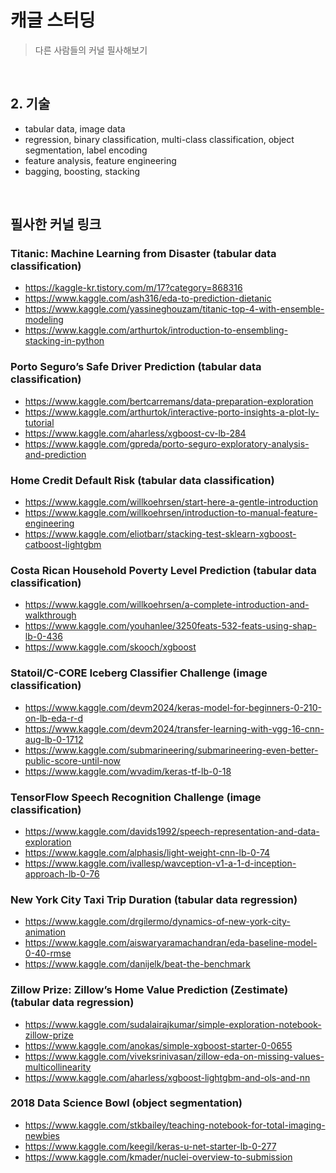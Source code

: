 # 캐글 스터딩
>다른 사람들의 커널 필사해보기

</br>

## 2. 기술
- tabular data, image data
- regression, binary classification, multi-class classification, object segmentation, label encoding
- feature analysis, feature engineering
- bagging, boosting, stacking


</br>

## 필사한 커널 링크
### Titanic: Machine Learning from Disaster (tabular data classification)
- https://kaggle-kr.tistory.com/m/17?category=868316
- https://www.kaggle.com/ash316/eda-to-prediction-dietanic
- https://www.kaggle.com/yassineghouzam/titanic-top-4-with-ensemble-modeling
- https://www.kaggle.com/arthurtok/introduction-to-ensembling-stacking-in-python

### Porto Seguro’s Safe Driver Prediction (tabular data classification)
- https://www.kaggle.com/bertcarremans/data-preparation-exploration
- https://www.kaggle.com/arthurtok/interactive-porto-insights-a-plot-ly-tutorial
- https://www.kaggle.com/aharless/xgboost-cv-lb-284
- https://www.kaggle.com/gpreda/porto-seguro-exploratory-analysis-and-prediction

### Home Credit Default Risk (tabular data classification)
- https://www.kaggle.com/willkoehrsen/start-here-a-gentle-introduction
- https://www.kaggle.com/willkoehrsen/introduction-to-manual-feature-engineering
- https://www.kaggle.com/eliotbarr/stacking-test-sklearn-xgboost-catboost-lightgbm

### Costa Rican Household Poverty Level Prediction (tabular data classification)
- https://www.kaggle.com/willkoehrsen/a-complete-introduction-and-walkthrough
- https://www.kaggle.com/youhanlee/3250feats-532-feats-using-shap-lb-0-436
- https://www.kaggle.com/skooch/xgboost

### Statoil/C-CORE Iceberg Classifier Challenge (image classification)
- https://www.kaggle.com/devm2024/keras-model-for-beginners-0-210-on-lb-eda-r-d
- https://www.kaggle.com/devm2024/transfer-learning-with-vgg-16-cnn-aug-lb-0-1712
- https://www.kaggle.com/submarineering/submarineering-even-better-public-score-until-now
- https://www.kaggle.com/wvadim/keras-tf-lb-0-18

### TensorFlow Speech Recognition Challenge (image classification)
- https://www.kaggle.com/davids1992/speech-representation-and-data-exploration
- https://www.kaggle.com/alphasis/light-weight-cnn-lb-0-74
- https://www.kaggle.com/ivallesp/wavception-v1-a-1-d-inception-approach-lb-0-76

### New York City Taxi Trip Duration (tabular data regression)
- https://www.kaggle.com/drgilermo/dynamics-of-new-york-city-animation
- https://www.kaggle.com/aiswaryaramachandran/eda-baseline-model-0-40-rmse
- https://www.kaggle.com/danijelk/beat-the-benchmark

### Zillow Prize: Zillow’s Home Value Prediction (Zestimate) (tabular data regression)
- https://www.kaggle.com/sudalairajkumar/simple-exploration-notebook-zillow-prize
- https://www.kaggle.com/anokas/simple-xgboost-starter-0-0655
- https://www.kaggle.com/viveksrinivasan/zillow-eda-on-missing-values-multicollinearity
- https://www.kaggle.com/aharless/xgboost-lightgbm-and-ols-and-nn

### 2018 Data Science Bowl (object segmentation)
- https://www.kaggle.com/stkbailey/teaching-notebook-for-total-imaging-newbies
- https://www.kaggle.com/keegil/keras-u-net-starter-lb-0-277
- https://www.kaggle.com/kmader/nuclei-overview-to-submission
